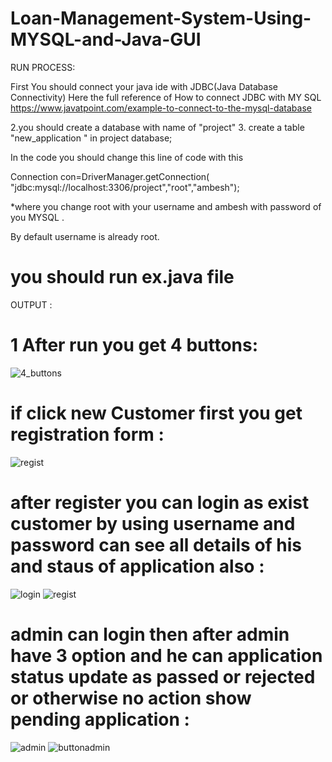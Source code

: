 # Loan-Management-System-Using-MYSQL-and-Java-GUI

RUN PROCESS:

First You should connect your java ide with JDBC(Java Database Connectivity) Here the full reference of How to connect JDBC with MY SQL https://www.javatpoint.com/example-to-connect-to-the-mysql-database

2.you should create a database with name of "project" 
3. create a table "new_application " in project database;

In the code you should change this line of code with this

Connection con=DriverManager.getConnection(
"jdbc:mysql://localhost:3306/project","root","ambesh");

 *where you change root with your username and ambesh with password of you MYSQL .

  By default username is already root.

 # you should run ex.java file
OUTPUT :

   
   
   # 1  After run you get 4 buttons:
   
![4_buttons](https://user-images.githubusercontent.com/48892208/85872981-20e1f480-b7ee-11ea-863e-3c8336d6ff7e.png)

# if click   new Customer   first you  get registration form :
![regist](https://user-images.githubusercontent.com/48892208/85873588-f7759880-b7ee-11ea-9643-2f826f587ff3.png)

# after register you can login as exist customer  by using username and password can see all details of his and staus of application also :
![login](https://user-images.githubusercontent.com/48892208/85874048-aa45f680-b7ef-11ea-8551-372e59cba96d.png)
![regist](https://user-images.githubusercontent.com/48892208/85874060-ae721400-b7ef-11ea-986a-e270c383f705.png)

# admin can login  then after admin have 3 option  and he can application status update as passed or rejected or otherwise no action show pending application :

![admin](https://user-images.githubusercontent.com/48892208/85874546-6c959d80-b7f0-11ea-9471-0a7212af45ea.png)
![buttonadmin](https://user-images.githubusercontent.com/48892208/85874550-6e5f6100-b7f0-11ea-8510-7fb430608202.png)





